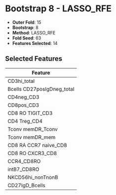 # Bootstrap 8 - LASSO_RFE

- **Outer Fold**: 15
- **Bootstrap**: 8
- **Method**: LASSO_RFE
- **Fold Seed**: 63
- **Features Selected**: 14

## Selected Features

| Feature |
|---------|
| CD3hi_total |
| Bcells CD27posIgDneg_total |
| CD4neg_CD3 |
| CD8pos_CD3 |
| CD8 RO TIGIT_CD3 |
| CD4 Treg_CD4 |
| Tconv memDR_Tconv |
| Tconv memDR_mem |
| CD8 RA CCR7 naive_CD8 |
| CD8 RO CXCR3_CD8 |
| CCR4_CD8RO |
| intB7_CD8RO |
| NKCD56hi_nonTnonB |
| CD27IgD_Bcells |
